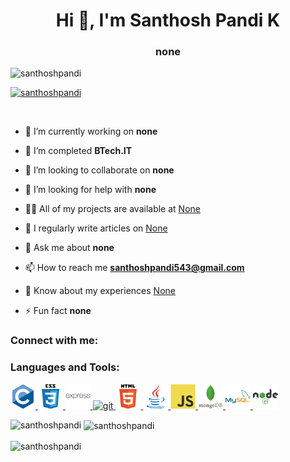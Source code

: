 <h1 align="center">Hi 👋, I'm Santhosh Pandi K</h1>
<h3 align="center">none</h3>

<p align="left"> <img src="https://komarev.com/ghpvc/?username=santhoshpandi&label=Profile%20views&color=0e75b6&style=flat" alt="santhoshpandi" /> </p>

<p align="left"> <a href="https://github.com/ryo-ma/github-profile-trophy"><img src="https://github-profile-trophy.vercel.app/?username=santhoshpandi" alt="santhoshpandi" /></a> </p>

<p align="left"> <a href="https://twitter.com/" target="blank"><img src="https://img.shields.io/twitter/follow/?logo=twitter&style=for-the-badge" alt="" /></a> </p>

- 🔭 I’m currently working on **none**

- 🌱 I’m completed **BTech.IT**

- 👯 I’m looking to collaborate on **none**

- 🤝 I’m looking for help with **none**

- 👨‍💻 All of my projects are available at [None](None)

- 📝 I regularly write articles on [None](None)

- 💬 Ask me about **none**

- 📫 How to reach me **santhoshpandi543@gmail.com**

- 📄 Know about my experiences [None](None)

- ⚡ Fun fact **none**

<h3 align="left">Connect with me:</h3>
<p align="left">
</p>

<h3 align="left">Languages and Tools:</h3>
<p align="left">  
  <a href="https://www.cprogramming.com/" target="_blank" rel="noreferrer"> <img src="https://raw.githubusercontent.com/devicons/devicon/master/icons/c/c-original.svg" alt="c" width="40" height="40"/> </a>    <a href="https://www.w3schools.com/css/" target="_blank" rel="noreferrer"> <img src="https://raw.githubusercontent.com/devicons/devicon/master/icons/css3/css3-original-wordmark.svg" alt="css3" width="40" height="40"/> </a>  <a href="https://expressjs.com" target="_blank" rel="noreferrer"> <img src="https://raw.githubusercontent.com/devicons/devicon/master/icons/express/express-original-wordmark.svg" alt="express" width="40" height="40"/> </a> 
  <a href="https://git-scm.com/" target="_blank" rel="noreferrer"> <img src="https://www.vectorlogo.zone/logos/git-scm/git-scm-icon.svg" alt="git" width="40" height="40"/> </a>   <a href="https://www.w3.org/html/" target="_blank" rel="noreferrer"> <img src="https://raw.githubusercontent.com/devicons/devicon/master/icons/html5/html5-original-wordmark.svg" alt="html5" width="40" height="40"/> </a>   <a href="https://www.java.com" target="_blank" rel="noreferrer"> <img src="https://raw.githubusercontent.com/devicons/devicon/master/icons/java/java-original.svg" alt="java" width="40" height="40"/> </a>  <a href="https://developer.mozilla.org/en-US/docs/Web/JavaScript" target="_blank" rel="noreferrer"> <img src="https://raw.githubusercontent.com/devicons/devicon/master/icons/javascript/javascript-original.svg" alt="javascript" width="40" height="40"/> </a>   <a href="https://www.mongodb.com/" target="_blank" rel="noreferrer"> <img src="https://raw.githubusercontent.com/devicons/devicon/master/icons/mongodb/mongodb-original-wordmark.svg" alt="mongodb" width="40" height="40"/> </a>  <a href="https://www.mysql.com/" target="_blank" rel="noreferrer"> <img src="https://raw.githubusercontent.com/devicons/devicon/master/icons/mysql/mysql-original-wordmark.svg" alt="mysql" width="40" height="40"/> </a>  <a href="https://nodejs.org" target="_blank" rel="noreferrer"> <img src="https://raw.githubusercontent.com/devicons/devicon/master/icons/nodejs/nodejs-original-wordmark.svg" alt="nodejs" width="40" height="40"/> </a>
 
  </p>

<p><img align="left" src="https://github-readme-stats.vercel.app/api/top-langs?username=santhoshpandi&show_icons=true&locale=en&layout=compact" alt="santhoshpandi" /></p>

<p>&nbsp;<img align="center" src="https://github-readme-stats.vercel.app/api?username=santhoshpandi&show_icons=true&locale=en" alt="santhoshpandi" /></p>

<p><img align="center" src="https://github-readme-streak-stats.herokuapp.com/?user=santhoshpandi&" alt="santhoshpandi" /></p>

